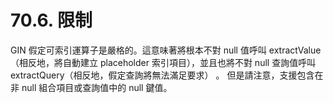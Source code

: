 # 70.6. 限制

GIN 假定可索引運算子是嚴格的。這意味著將根本不對 null 值呼叫 extractValue（相反地，將自動建立 placeholder 索引項目），並且也將不對 null 查詢值呼叫 extractQuery（相反地，假定查詢將無法滿足要求） 。 但是請注意，支援包含在非 null 組合項目或查詢值中的 null 鍵值。
